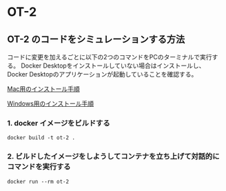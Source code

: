# OT-2

## OT-2 のコードをシミュレーションする方法
コードに変更を加えるごとに以下の2つのコマンドをPCのターミナルで実行する。
Docker Desktopをインストールしていない場合はインストールし、Docker Desktopのアプリケーションが起動していることを確認する。

[Mac用のインストール手順](https://docs.docker.com/desktop/install/mac-install/)

[Windows用のインストール手順](https://docs.docker.com/desktop/install/windows-install/)

### 1. docker イメージをビルドする

```shell
docker build -t ot-2 .
```

### 2. ビルドしたイメージをしようしてコンテナを立ち上げて対話的にコマンドを実行する

```shell
docker run --rm ot-2
```

